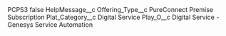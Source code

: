 <?xml version="1.0" encoding="UTF-8"?>
<CustomMetadata xmlns="http://soap.sforce.com/2006/04/metadata" xmlns:xsi="http://www.w3.org/2001/XMLSchema-instance" xmlns:xsd="http://www.w3.org/2001/XMLSchema">
    <label>PCPS3</label>
    <protected>false</protected>
    <values>
        <field>HelpMessage__c</field>
        <value xsi:nil="true"/>
    </values>
    <values>
        <field>Offering_Type__c</field>
        <value xsi:type="xsd:string">PureConnect Premise Subscription</value>
    </values>
    <values>
        <field>Plat_Category__c</field>
        <value xsi:type="xsd:string">Digital Service</value>
    </values>
    <values>
        <field>Play_O__c</field>
        <value xsi:type="xsd:string">Digital Service - Genesys Service Automation</value>
    </values>
</CustomMetadata>
